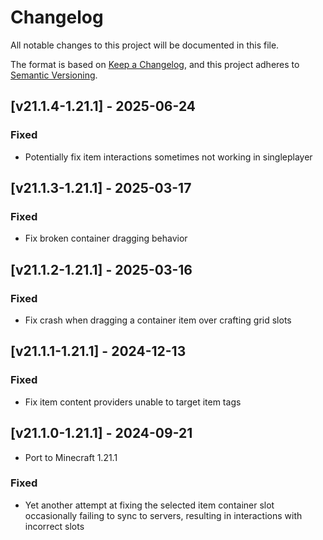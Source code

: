 # Changelog
All notable changes to this project will be documented in this file.

The format is based on [Keep a Changelog](https://keepachangelog.com/en/1.0.0/),
and this project adheres to [Semantic Versioning](https://semver.org/spec/v2.0.0.html).

## [v21.1.4-1.21.1] - 2025-06-24
### Fixed
- Potentially fix item interactions sometimes not working in singleplayer

## [v21.1.3-1.21.1] - 2025-03-17
### Fixed
- Fix broken container dragging behavior

## [v21.1.2-1.21.1] - 2025-03-16
### Fixed
- Fix crash when dragging a container item over crafting grid slots

## [v21.1.1-1.21.1] - 2024-12-13
### Fixed
- Fix item content providers unable to target item tags 

## [v21.1.0-1.21.1] - 2024-09-21
- Port to Minecraft 1.21.1
### Fixed
- Yet another attempt at fixing the selected item container slot occasionally failing to sync to servers, resulting in interactions with incorrect slots

